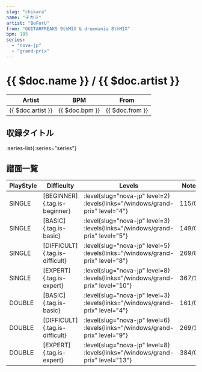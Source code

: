 ```yaml
---
slug: "chikara"
name: "チカラ"
artist: "BeForU"
from: "GUITARFREAKS 9thMIX & drummania 8thMIX"
bpm: 185
series:
  - "nova-jp"
  - "grand-prix"
---
```


# {{ $doc.name }} / {{ $doc.artist }}

|Artist|BPM|From|
|------|---|----|
|{{ $doc.artist }}|{{ $doc.bpm }}|{{ $doc.from }}|

## 収録タイトル

:series-list{:series="series"}

## 譜面一覧

|PlayStyle|Difficulty|Levels|Notes|Movie|
|---------|----------|------|-----|-----|
|SINGLE|[BEGINNER]{.tag.is-beginner}|<div class="field is-grouped is-grouped-multiline"> :level{slug="nova-jp" level=2}  :levels{links="/windows/grand-prix" level="4"}</div>|115/0||
|SINGLE|[BASIC]{.tag.is-basic}|<div class="field is-grouped is-grouped-multiline"> :level{slug="nova-jp" level=3}  :levels{links="/windows/grand-prix" level="5"}</div>|149/0||
|SINGLE|[DIFFICULT]{.tag.is-difficult}|<div class="field is-grouped is-grouped-multiline"> :level{slug="nova-jp" level=5}  :levels{links="/windows/grand-prix" level="8"}</div>|269/8||
|SINGLE|[EXPERT]{.tag.is-expert}|<div class="field is-grouped is-grouped-multiline"> :level{slug="nova-jp" level=8}  :levels{links="/windows/grand-prix" level="10"}</div>|367/1||
|DOUBLE|[BASIC]{.tag.is-basic}|<div class="field is-grouped is-grouped-multiline"> :level{slug="nova-jp" level=3}  :levels{links="/windows/grand-prix" level="4"}</div>|161/0||
|DOUBLE|[DIFFICULT]{.tag.is-difficult}|<div class="field is-grouped is-grouped-multiline"> :level{slug="nova-jp" level=6}  :levels{links="/windows/grand-prix" level="9"}</div>|269/16||
|DOUBLE|[EXPERT]{.tag.is-expert}|<div class="field is-grouped is-grouped-multiline"> :level{slug="nova-jp" level=8}  :levels{links="/windows/grand-prix" level="13"}</div>|384/0||
